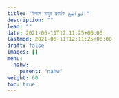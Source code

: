 ```yaml
---
title: "ইলমে নাহুর প্রবর্তক الواضع"
description: ""
lead: ""
date: 2021-06-11T12:11:25+06:00
lastmod: 2021-06-11T12:11:25+06:00
draft: false
images: []
menu: 
  nahw:
    parent: "nahw"
weight: 60
toc: true
---
```



